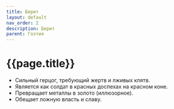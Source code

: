 ```yaml
---
title: Берит
layout: default
nav_order: 2
description: Берит
parent: Гоэтия
---
```


# {{page.title}}

- Сильный герцог, требующий жертв и лживых клятв.
- Является как солдат в красных доспехах на красном коне.
- Превращает металлы в золото (иллюзорное).
- Обещает ложную власть и славу.
